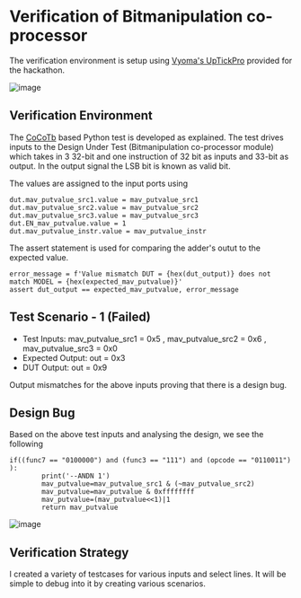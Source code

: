 # Verification of Bitmanipulation co-processor

The verification environment is setup using [Vyoma's UpTickPro](https://vyomasystems.com) provided for the hackathon.

![image](https://user-images.githubusercontent.com/74342939/182204822-66689e9b-b1ff-4442-8558-77e233f7e58c.png)

## Verification Environment

The [CoCoTb](https://www.cocotb.org/) based Python test is developed as explained. The test drives inputs to the Design Under Test (Bitmanipulation co-processor module) which takes in 3 32-bit and one instruction of 32 bit as inputs and 33-bit as output. In the output signal the LSB bit is known as valid bit.

The values are assigned to the input ports using
```
dut.mav_putvalue_src1.value = mav_putvalue_src1
dut.mav_putvalue_src2.value = mav_putvalue_src2
dut.mav_putvalue_src3.value = mav_putvalue_src3
dut.EN_mav_putvalue.value = 1
dut.mav_putvalue_instr.value = mav_putvalue_instr
```

The assert statement is used for comparing the adder's outut to the expected value.
```
error_message = f'Value mismatch DUT = {hex(dut_output)} does not match MODEL = {hex(expected_mav_putvalue)}'
assert dut_output == expected_mav_putvalue, error_message
```

## Test Scenario - 1 (Failed)
- Test Inputs: mav_putvalue_src1 = 0x5 , mav_putvalue_src2 = 0x6 , mav_putvalue_src3 = 0x0
- Expected Output: out = 0x3
- DUT Output: out = 0x9

Output mismatches for the above inputs proving that there is a design bug.

## Design Bug
Based on the above test inputs and analysing the design, we see the following
```
if((func7 == "0100000") and (func3 == "111") and (opcode == "0110011") ):
        print('--ANDN 1')
        mav_putvalue=mav_putvalue_src1 & (~mav_putvalue_src2)
        mav_putvalue=mav_putvalue & 0xffffffff
        mav_putvalue=(mav_putvalue<<1)|1
        return mav_putvalue
```

![image](https://user-images.githubusercontent.com/74342939/182204960-9ce92a97-74dc-4a46-aa05-55d59183c655.png)

## Verification Strategy

I created a variety of testcases for various inputs and select lines. It will be simple to debug into it by creating various scenarios.
